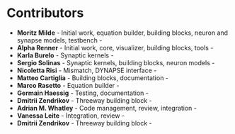 # Contributors

*  **Moritz Milde** - Initial work, equation builder, building blocks, neuron and synapse models, testbench -
*  **Alpha Renner** - Initial work, core, visualizer, building blocks, tools -
*  **Karla Burelo** - Synaptic kernels -
*  **Sergio Solinas** - Synaptic kernels, building blocks, neuron models -
*  **Nicoletta Risi** - Mismatch, DYNAPSE interface -
*  **Matteo Cartiglia** - Building blocks, documentation -
*  **Marco Rasetto** - Equation builder -
*  **Germain Haessig** - Testing, documentation -
*  **Dmitrii Zendrikov** - Threeway building block -
*  **Adrian M. Whatley** - Code management, review, integration -
*  **Vanessa Leite** - Integration, review -
*  **Dmitrii Zendrikov** - Threeway building block -

